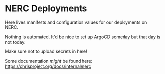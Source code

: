 # NERC Deployments

Here lives manifests and configuration values for our deployments on NERC.

Nothing is automated. It'd be nice to set up ArgoCD someday but that day is not today.

Make sure not to upload secrets in here!

Some documentation _might_ be found here: https://chrisproject.org/docs/internal/nerc

